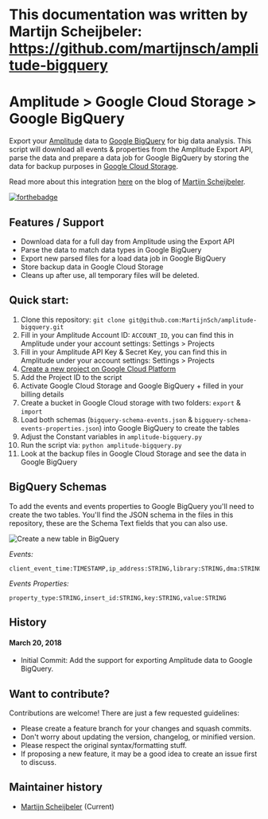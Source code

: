 # This documentation was written by Martijn Scheijbeler: https://github.com/martijnsch/amplitude-bigquery 

# Amplitude > Google Cloud Storage > Google BigQuery
Export your [Amplitude](https://amplitude.com/) data to [Google BigQuery](https://bigquery.cloud.google.com) for big data analysis.
This script will download all events & properties from the Amplitude
Export API, parse the data and prepare a data job for Google BigQuery
by storing the data for backup purposes in [Google Cloud Storage](https://cloud.google.com/storage/).

Read more about this integration [here](http://www.martijnscheijbeler.com/import-amplitude-into-google-bigquery/) on the blog of [Martijn Scheijbeler](http//www.martijnscheijbeler.com).

[![forthebadge](https://forthebadge.com/images/badges/fuck-it-ship-it.svg)](https://forthebadge.com)


## Features / Support
* Download data for a full day from Amplitude using the Export API
* Parse the data to match data types in Google BigQuery
* Export new parsed files for a load data job in Google BigQuery
* Store backup data in Google Cloud Storage
* Cleans up after use, all temporary files will be deleted.


## Quick start:
1. Clone this repository: `git clone git@github.com:MartijnSch/amplitude-bigquery.git`
2. Fill in your Amplitude Account ID: `ACCOUNT_ID`, you can find this in Amplitude under your account settings: Settings > Projects
3. Fill in your Amplitude API Key & Secret Key, you can find this in Amplitude under your account settings: Settings > Projects
4. [Create a new project on Google Cloud Platform](https://console.cloud.google.com/home/dashboard)
5. Add the Project ID to the script
6. Activate Google Cloud Storage and Google BigQuery + filled in your billing details
7. Create a bucket in Google Cloud storage with two folders: `export` & `import`
8. Load both schemas (`bigquery-schema-events.json` & `bigquery-schema-events-properties.json`) into Google BigQuery to create the tables
9. Adjust the Constant variables in `amplitude-bigquery.py`
10. Run the script via: `python amplitude-bigquery.py`
11. Look at the backup files in Google Cloud Storage and see the data in Google BigQuery


## BigQuery Schemas

To add the events and events properties to Google BigQuery you'll need to create the two tables. You'll find the JSON schema in the files in this repository, these are the Schema Text fields that you can also use.

![Create a new table in BigQuery](https://monosnap-m.s3.amazonaws.com/Google_BigQuery_2018-03-15_11-10-05.png)

*Events:* 
```
client_event_time:TIMESTAMP,ip_address:STRING,library:STRING,dma:STRING,user_creation_time:TIMESTAMP,insert_id:STRING,schema:INTEGER,processed_time:TIMESTAMP,client_upload_time:TIMESTAMP,app:INTEGER,user_id:STRING,city:STRING,event_type:STRING,device_carrier:STRING,location_lat:STRING,event_time:TIMESTAMP,platform:STRING,is_attribution_event:BOOLEAN,os_version:STRING,paying:BOOLEAN,amplitude_id:INTEGER,device_type:STRING,sample_rate:STRING,device_manufacturer:STRING,start_version:STRING,uuid:STRING,version_name:STRING,location_lng:STRING,server_upload_time:TIMESTAMP,event_id:INTEGER,device_id:STRING,device_family:STRING,os_name:STRING,adid:STRING,amplitude_event_type:STRING,device_brand:STRING,country:STRING,device_model:STRING,language:STRING,region:STRING,session_id:INTEGER,idfa:STRING,reference_time:TIMESTAMP
```

*Events Properties:*
```
property_type:STRING,insert_id:STRING,key:STRING,value:STRING
```

## History
#### March 20, 2018
* Initial Commit: Add the support for exporting Amplitude data to Google BigQuery.


## Want to contribute?
Contributions are welcome! There are just a few requested guidelines:

* Please create a feature branch for your changes and squash commits.
* Don't worry about updating the version, changelog, or minified version.
* Please respect the original syntax/formatting stuff.
* If proposing a new feature, it may be a good idea to create an issue first to discuss.


## Maintainer history
  * [Martijn Scheijbeler](https://github.com/martijnsch) (Current)